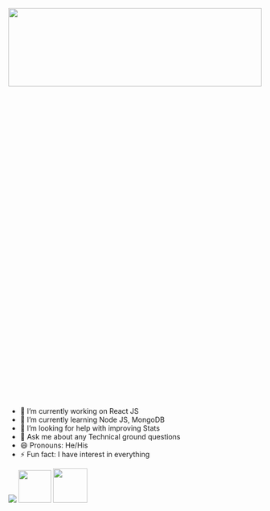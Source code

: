 <img
  src="https://cr-ss-service.azurewebsites.net/api/ScreenShot?widget=summary&username=cristalfield&badges=2&show-avatar=true&style=--header-bg-color:%23000" height="20%" width="100%"/>
- 🔭 I’m currently working on React JS
- 🌱 I’m currently learning Node JS, MongoDB
- 🤔 I’m looking for help with improving Stats
- 💬 Ask me about any Technical ground questions
- 😄 Pronouns: He/His
- ⚡ Fun fact: I have interest in everything
<img src="https://github-readme-stats.vercel.app/api?username=cristalfield&&show_icons=true&title_color=ffffff&icon_color=bb2acf&text_color=daf7dc&bg_color=151515">
<a href="https://www.linkedin.com/in/subhajit-bhattacharya-%F0%9F%87%AE%F0%9F%87%B3-09a176119/"><img src="https://cdn4.iconfinder.com/data/icons/social-messaging-ui-color-shapes-2-free/128/social-linkedin-circle-512.png" height="65px" width="65px"></a>
<a href="https://www.facebook.com/subhajitbabin/"><img src="https://freepngimg.com/thumb/facebook/62487-bluetie-icons-computer-facebook-login-icon-email.png" height="68px" width="68px"></a>
